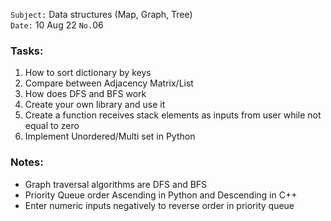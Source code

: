 `Subject:` Data structures (Map, Graph, Tree)
<br />`Date:` 10 Aug 22 `No.`06

### Tasks:
1. How to sort dictionary by keys
2. Compare between Adjacency Matrix/List
3. How does DFS and BFS work
4. Create your own library and use it
5. Create a function receives stack elements as inputs from user while not equal to zero
6. Implement Unordered/Multi set in Python

### Notes:
* Graph traversal algorithms are DFS and BFS
* Priority Queue order Ascending in Python and Descending in C++
* Enter numeric inputs negatively to reverse order in priority queue